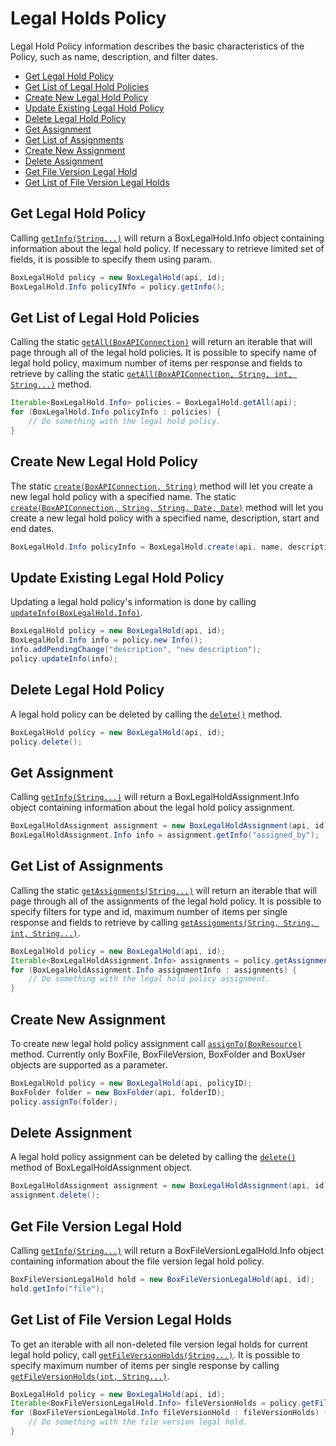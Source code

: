 Legal Holds Policy
======

Legal Hold Policy information describes the basic characteristics of the Policy, such as name, description, and filter dates.

* [Get Legal Hold Policy](#get-legal-hold-policy)
* [Get List of Legal Hold Policies](#get-list-of-legal-hold-policies)
* [Create New Legal Hold Policy](#create-new-legal-hold-policy)
* [Update Existing Legal Hold Policy](#update-existing-legal-hold-policy)
* [Delete Legal Hold Policy](#delete-legal-hold-policy)
* [Get Assignment](#get-assignment)
* [Get List of Assignments](#get-list-of-assignments)
* [Create New Assignment](#create-new-assignment)
* [Delete Assignment](#delete-assignment)
* [Get File Version Legal Hold](#get-file-version-legal-hold)
* [Get List of File Version Legal Holds](#get-list-of-file-version-legal-holds)

Get Legal Hold Policy
--------------

Calling [`getInfo(String...)`][get-info] will return a BoxLegalHold.Info object containing information about the legal hold policy. If necessary to retrieve limited set of fields, it is possible to specify them using param.

```java
BoxLegalHold policy = new BoxLegalHold(api, id);
BoxLegalHold.Info policyINfo = policy.getInfo();
```

[get-info]: http://opensource.box.com/box-java-sdk/javadoc/com/box/sdk/BoxLegalHold.html#getInfo(java.lang.String...)

Get List of Legal Hold Policies
--------------

Calling the static [`getAll(BoxAPIConnection)`][get-list-of-legal-hold-policies] will return an iterable that will page through all of the legal hold policies.
It is possible to specify name of legal hold policy, maximum number of items per response and fields to retrieve by calling the static [`getAll(BoxAPIConnection, String, int, String...)`][get-list-of-legal-hold-policies-with-fields] method.

```java
Iterable<BoxLegalHold.Info> policies = BoxLegalHold.getAll(api);
for (BoxLegalHold.Info policyInfo : policies) {
    // Do something with the legal hold policy.
}
```

[get-list-of-legal-hold-policies]: http://opensource.box.com/box-java-sdk/javadoc/com/box/sdk/BoxLegalHold.html#getAll(com.box.sdk.BoxAPIConnection)
[get-list-of-legal-hold-policies-with-fields]: http://opensource.box.com/box-java-sdk/javadoc/com/box/sdk/BoxLegalHold.html#getAll(com.box.sdk.BoxAPIConnection,%20java.lang.String,%20int,%20java.lang.String...)

Create New Legal Hold Policy
--------------

The static [`create(BoxAPIConnection, String)`][create-new-legal-hold-policy] method will let you create a new legal hold policy with a specified name. The static [`create(BoxAPIConnection, String, String, Date, Date)`][create-new-legal-hold-policy-with-dates] method will let you create a new legal hold policy with a specified name, description, start and end dates.

```java
BoxLegalHold.Info policyInfo = BoxLegalHold.create(api, name, description, startedAt, endedAt);
```

[create-new-legal-hold-policy]: http://opensource.box.com/box-java-sdk/javadoc/com/box/sdk/BoxLegalHold.html#create(com.box.sdk.BoxAPIConnection,%20java.lang.String)
[create-new-legal-hold-policy-with-dates]: http://opensource.box.com/box-java-sdk/javadoc/com/box/sdk/BoxLegalHold.html#create(com.box.sdk.BoxAPIConnection,%20java.lang.String,%20java.lang.String,%20java.util.Date,%20java.util.Date)

Update Existing Legal Hold Policy
--------------

Updating a legal hold policy's information is done by calling [`updateInfo(BoxLegalHold.Info)`][update-info].

```java
BoxLegalHold policy = new BoxLegalHold(api, id);
BoxLegalHold.Info info = policy.new Info();
info.addPendingChange("description", "new description");
policy.updateInfo(info);
```

[update-info]: http://opensource.box.com/box-java-sdk/javadoc/com/box/sdk/BoxLegalHold.html#update(com.box.sdk.BoxLegalHold.Info)

Delete Legal Hold Policy
--------------

A legal hold policy can be deleted by calling the [`delete()`][delete] method.

```java
BoxLegalHold policy = new BoxLegalHold(api, id);
policy.delete();
```

[delete]: http://opensource.box.com/box-java-sdk/javadoc/com/box/sdk/BoxLegalHold.html#delete()

Get Assignment
--------------

Calling [`getInfo(String...)`][get-assignment] will return a BoxLegalHoldAssignment.Info object containing information about the legal hold policy assignment.

```java
BoxLegalHoldAssignment assignment = new BoxLegalHoldAssignment(api, id);
BoxLegalHoldAssignment.Info info = assignment.getInfo("assigned_by");
```

[get-assignment]: http://opensource.box.com/box-java-sdk/javadoc/com/box/sdk/BoxLegalHoldAssignment.html#getInfo(java.lang.String...)

Get List of Assignments
--------------

Calling the static [`getAssignments(String...)`][get-list-of-assignments] will return an iterable that will page through all of the assignments of the legal hold policy. It is possible to specify filters for type and id, maximum number of items per single response and fields to retrieve by calling [`getAssignments(String, String, int, String...)`][get-list-of-assignments-with-params].

```java
BoxLegalHold policy = new BoxLegalHold(api, id);
Iterable<BoxLegalHoldAssignment.Info> assignments = policy.getAssignments(BoxResource.getResourceType(BoxFolder.class), null, 50, "assigned_at");
for (BoxLegalHoldAssignment.Info assignmentInfo : assignments) {
	// Do something with the legal hold policy assignment.
}
```

[get-list-of-assignments]: http://opensource.box.com/box-java-sdk/javadoc/com/box/sdk/BoxLegalHold.html#getAssignments(java.lang.String...)
[get-list-of-assignments-with-params]: http://opensource.box.com/box-java-sdk/javadoc/com/box/sdk/BoxLegalHold.html#getAssignments(java.lang.String,%20java.lang.String,%20int,%20java.lang.String...)

Create New Assignment
--------------

To create new legal hold policy assignment call [`assignTo(BoxResource)`][create-assignment] method. Currently only BoxFile, BoxFileVersion, BoxFolder and BoxUser objects are supported as a parameter.

```java
BoxLegalHold policy = new BoxLegalHold(api, policyID);
BoxFolder folder = new BoxFolder(api, folderID);
policy.assignTo(folder);
```

[create-assignment]: http://opensource.box.com/box-java-sdk/javadoc/com/box/sdk/BoxLegalHold.html#assignTo(com.box.sdk.BoxResource)

Delete Assignment
--------------

A legal hold policy assignment can be deleted by calling the [`delete()`][delete-assignment] method of BoxLegalHoldAssignment object.

```java
BoxLegalHoldAssignment assignment = new BoxLegalHoldAssignment(api, id);
assignment.delete();
```

[delete-assignment]: http://opensource.box.com/box-java-sdk/javadoc/com/box/sdk/BoxLegalHoldAssignment.html#delete()

Get File Version Legal Hold
--------------

Calling [`getInfo(String...)`][get-file-version-legal-hold] will return a BoxFileVersionLegalHold.Info object containing information about the file version legal hold policy.

```java
BoxFileVersionLegalHold hold = new BoxFileVersionLegalHold(api, id);
hold.getInfo("file");
```

[get-file-version-legal-hold]: http://opensource.box.com/box-java-sdk/javadoc/com/box/sdk/BoxFileVersionLegalHold.html#getInfo(java.lang.String...)

Get List of File Version Legal Holds
--------------
To get an iterable with all non-deleted file version legal holds for current legal hold policy, call [`getFileVersionHolds(String...)`][get-lest-of-file-version-legal-holds]. It is possible to specify maximum number of items per single response by calling [`getFileVersionHolds(int, String...)`][get-lest-of-file-version-legal-holds-with-limit].

```java
BoxLegalHold policy = new BoxLegalHold(api, id);
Iterable<BoxFileVersionLegalHold.Info> fileVersionHolds = policy.getFileVersionHolds();
for (BoxFileVersionLegalHold.Info fileVersionHold : fileVersionHolds) {
	// Do something with the file version legal hold.
}
```

[get-lest-of-file-version-legal-holds]: http://opensource.box.com/box-java-sdk/javadoc/com/box/sdk/BoxLegalHold.html#getFileVersionHolds(java.lang.String...)
[get-lest-of-file-version-legal-holds-with-limit]: http://opensource.box.com/box-java-sdk/javadoc/com/box/sdk/BoxLegalHold.html#getFileVersionHolds(int,%20java.lang.String...)